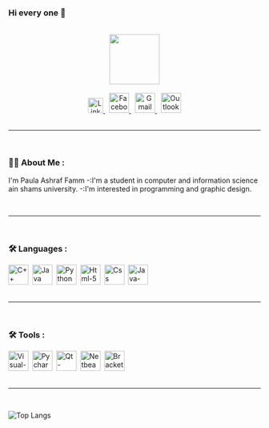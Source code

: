 ### Hi every one 👋

<!--
**paula-ashraf/Paula-Ashraf** is a ✨ _special_ ✨ repository because its `README.md` (this file) appears on your GitHub profile.

Here are some ideas to get you started:

- 🔭 I’m currently working on ...
- 🌱 I’m currently learning ...
- 👯 I’m looking to collaborate on ...
- 🤔 I’m looking for help with ...
- 💬 Ask me about ...
- 📫 How to reach me: ...
- 😄 Pronouns: ...
- ⚡ Fun fact: ...
-->
<br>

<div id="header" align="center">
  <img src="https://cdn-icons-png.flaticon.com/512/1688/1688451.png" width="100"/>
</div>

<br>

<div id="badges" align="center">
  <a href="https://www.linkedin.com/in/paula-ashraf-509640240?lipi=urn%3Ali%3Apage%3Ad_flagship3_profile_view_base_contact_details%3Bf4tvNje%2BT8qwadY%2FK2uMTg%3D%3D">
    <img src="https://cdn-icons.flaticon.com/png/512/3536/premium/3536505.png?token=exp=1653934147~hmac=7b8931e024a1b8f0446cd65b4d713ff8" alt="Linkedin" width="30" height="30"/>
  </a>&nbsp;
  <a href="https://www.facebook.com/paulaashraffamm/">
    <img src="https://cdn-icons-png.flaticon.com/512/733/733547.png" alt="Facebook" width="40" height="40"/>
  </a>&nbsp;
  <a href="mailto:paulaashraffamm@gmail.com">
    <img src="https://cdn-icons.flaticon.com/png/512/2875/premium/2875435.png?token=exp=1653934300~hmac=49e5faa73af93a7a4b45234eb95fb4fc" alt="Gmail" width="40" height="40"/>
  </a>&nbsp;
  <a href="mailto:paulaashraffamm@outlook.com">
    <img src="https://cdn-icons-png.flaticon.com/512/732/732223.png" alt="Outlook" width="40" height="40"/>
  </a>
</div>

<br>

----

<br>

### :man_technologist: About Me :
I'm Paula Ashraf Famm
-:I'm a student in computer and information science ain shams university.
-:I'm interested in programming and graphic design.

<br>

----

<br>

### :hammer_and_wrench: Languages :

<div>
  <img src="https://cdn-icons-png.flaticon.com/512/6132/6132222.png" title="C++" alt="C++" width="40" height="40"/>&nbsp;
  <img src="https://cdn-icons-png.flaticon.com/512/5968/5968282.png" title="Java" alt="Java" width="40" height="40"/>&nbsp;
  <img src="https://cdn-icons-png.flaticon.com/512/5968/5968350.png" title="Python" alt="Python" width="40" height="40"/>&nbsp;
  <img src="https://cdn-icons-png.flaticon.com/512/174/174854.png" title="Html-5" alt="Html-5" width="40" height="40"/>&nbsp;
  <img src="https://cdn-icons-png.flaticon.com/512/732/732190.png" title="Css" alt="Css" width="40" height="40"/>&nbsp;
  <img src="https://cdn-icons-png.flaticon.com/512/5968/5968292.png" title="Java-Script" alt="Java-Script" width="40" height="40"/>&nbsp;
</div>

<br>

----

<br>

### :hammer_and_wrench: Tools :

<div>
  <img src="https://upload.wikimedia.org/wikipedia/commons/thumb/5/59/Visual_Studio_Icon_2019.svg/800px-Visual_Studio_Icon_2019.svg.png" title="Visual-Studio" alt="Visual-Studio" width="40" height="40"/>&nbsp;
  <img src="https://upload.wikimedia.org/wikipedia/commons/thumb/1/1d/PyCharm_Icon.svg/800px-PyCharm_Icon.svg.png" title="Pycharm" alt="Pycharm" width="40" height="40"/>&nbsp;
  <img src="https://e7.pngegg.com/pngimages/794/1022/png-clipart-qt-creator-qt-quick-the-qt-company-posted-write-text-trademark-thumbnail.png" title="Qt-Creator" alt="Qt-Creator" width="40" height="40"/>&nbsp;
  <img src="https://netbeans.apache.org/images/apache-netbeans.svg" title="Netbeans" alt="Netbeans" width="40" height="40"/>&nbsp;
  <img src="https://upload.wikimedia.org/wikipedia/commons/thumb/4/4c/Brackets_Icon.svg/800px-Brackets_Icon.svg.png" title="Brackets" alt="Brackets" width="40" height="40"/>&nbsp;
</div>

<br>

----

<br>

![Top Langs](https://github-readme-stats.vercel.app/api/top-langs/?username=paula-ashraf&layout=compact&theme=dark)
